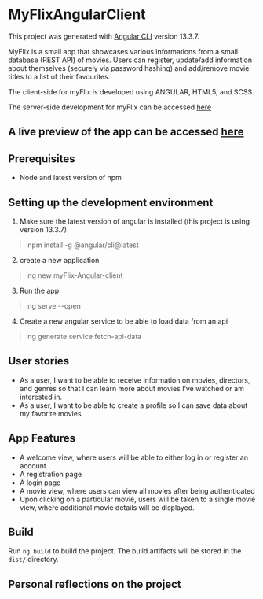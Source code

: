 # MyFlixAngularClient

This project was generated with [Angular CLI](https://github.com/angular/angular-cli) version 13.3.7.

MyFlix is a small app that showcases various informations from a small database (REST API) of movies. Users can register, update/add information about themselves (securely via password hashing) and add/remove movie titles to a list of their favourites. 

The client-side for myFlix is developed using ANGULAR, HTML5, and SCSS

The server-side development for myFlix can be accessed [here](https://github.com/valvegan/movie_api)

## A live preview of the app can be accessed [here](link )

## Prerequisites
- Node and latest version of npm

## Setting up the development environment
1) Make sure the latest version of angular is installed (this project is using version 13.3.7)
>npm install -g @angular/cli@latest
2) create a new application 
>ng new myFlix-Angular-client
3) Run the app 
>ng serve --open
4) Create a new angular service to be able to load data from an api 
>ng generate service fetch-api-data 

## User stories
- As a user, I want to be able to receive information on movies, directors, and genres so that I can learn more about movies I’ve watched or am interested in.
- As a user, I want to be able to create a profile so I can save data about my favorite movies.

## App Features
- A welcome view, where users will be able to either log in or register an account.
- A registration page
- A login page
- A movie view, where users can view all movies after being authenticated
- Upon clicking on a particular movie, users will be taken to a single movie view, where additional movie details will be displayed. 

## Build

Run `ng build` to build the project. The build artifacts will be stored in the `dist/` directory.

## Personal reflections on the project
